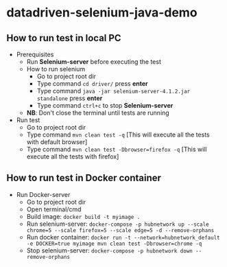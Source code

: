 # datadriven-selenium-java-demo

## How to run test in local PC

- Prerequisites
    - Run **Selenium-server** before executing the test
    - How to run selenium
        - Go to project root dir
        - Type command `cd driver/` press **enter**
        - Type command `java -jar selenium-server-4.1.2.jar standalone` press **enter**
        - Type command `ctrl+c` to stop **Selenium-server**
    - **NB**: Don't close the terminal until tests are running
- Run test
    - Go to project root dir
    - Type command `mvn clean test -q` [This will execute all the tests with default browser]
    - Type command `mvn clean test -Dbrowser=firefox -q` [This will execute all the tests with firefox]

## How to run test in Docker container

- Run Docker-server
    - Go to project root dir
    - Open terminal/cmd
    - Build image: `docker build -t myimage .`
    - Run selenium-server: `docker-compose -p hubnetwork up --scale chrome=5 --scale firefox=5 --scale edge=5 -d --remove-orphans`
    - Run docker
      container: `docker run -t --network=hubnetwork_default -e DOCKER=true myimage mvn clean test -Dbrowser=chrome -q`
    - Stop selenium-server: `docker-compose -p hubnetwork down --remove-orphans`

